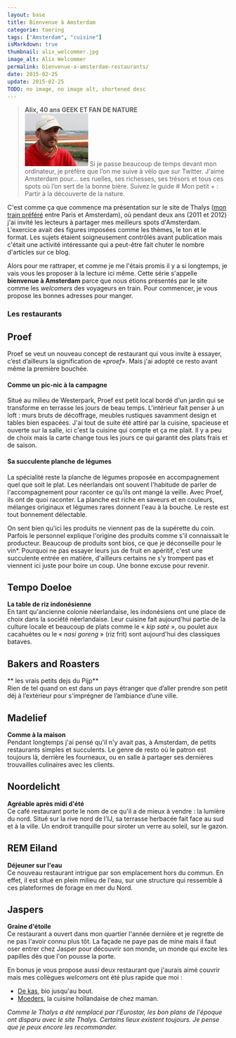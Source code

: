 ```yaml
---
layout: base
title: Bienvenue à Amsterdam
categorie: toering
tags: ["Amsterdam", "cuisine"]
isMarkdown: true
thumbnail: alix_welcommer.jpg
image_alt: Alix Welcommer
permalink: bienvenue-a-amsterdam-restaurants/
date: 2015-02-25
update: 2015-02-25
TODO: no image, no image alt, shortened desc
---
```


> **Alix, 40 ans GEEK ET FAN DE NATURE**  
> ![Welcommer Alix Guillard](alix_welcommer.jpg)
> Si je passe beaucoup de temps devant mon ordinateur, je préfère que l’on me suive à vélo que sur Twitter. J'aime Amsterdam pour... ses ruelles, ses richesses, ses trésors et tous ces spots où l’on sert de la bonne bière. Suivez le guide # Mon petit + : Partir à la découverte de la nature.

C'est comme ça que commence ma présentation sur le site de Thalys ([mon train préféré](/?q=Thalys) entre Paris et Amsterdam), où pendant deux ans (2011 et 2012) j'ai invité les lecteurs à partager mes meilleurs spots d'Amsterdam. L'exercice avait des figures imposées comme les thèmes, le ton et le format. Les sujets étaient soigneusement contrôlés avant publication mais c'était une activité intéressante qui a peut-être fait chuter le nombre d'articles sur ce blog.

Alors pour me rattraper, et comme je me l'étais promis il y a si longtemps, je vais vous les proposer à la lecture ici même. Cette série s'appelle **bienvenue à Amsterdam** parce que nous étions présentés par le site comme les *welcomers* des voyageurs en train. Pour commencer, je vous propose les bonnes adresses pour manger.
<div class="flex flex-col items-center">

### Les restaurants

</div>

<!--excerpt-->

## Proef
<!-- ![https://www.thalys.com/img/1399974853/destination/welcommers/1310542834_thumb.jpg]() TODO: external image alt -->
Proef se veut un nouveau concept de restaurant qui vous invite à essayer, c’est d’ailleurs la signification de «*proef*». Mais j'ai adopté ce resto avant même la première bouchée.

<!-- HTML Gone
<p class="read-it">
<a title="" href="https://www.thalys.com/fr/fr/destinations/welcomers/amsterdam/alix/food/proef" rel="nofollow">Lire la suite...</a>
</p>
-->

#### Comme un pic-nic à la campagne

Situé au milieu de Westerpark, Proef est petit local bordé d'un jardin qui se transforme en terrasse les jours de beau temps. L'intérieur fait penser à un loft : murs bruts de décoffrage, meubles rustiques savamment design et tables bien espacées.
J'ai tout de suite été attiré par la cuisine, spacieuse et ouverte sur la salle, ici c'est la cuisine qui compte et ça me plait. Il y a peu de choix mais la carte change tous les jours ce qui garantit des plats frais et de saison.

#### Sa succulente planche de légumes

La spécialité reste la planche de légumes proposée en accompagnement quel que soit le plat. Les néerlandais ont souvent l'habitude de parler de l'accompagnement pour raconter ce qu'ils ont mangé la veille. Avec Proef, ils ont de quoi raconter. La planche est riche en saveurs et en couleurs, mélanges originaux et légumes rares donnent l'eau à la bouche. Le reste est tout bonnement délectable.

On sent bien qu'ici les produits ne viennent pas de la supérette du coin. Parfois le personnel explique l'origine des produits comme s'il connaissait le producteur. Beaucoup de produits sont bios, ce que je déconseille pour le vin*. Pourquoi ne pas essayer leurs jus de fruit en apéritif, c'est une succulente entrée en matière, d'ailleurs certains ne s'y trompent pas et viennent ici juste pour boire un coup. Une bonne excuse pour revenir.


## Tempo Doeloe
<!-- ![https://www.thalys.com/img/1399974782/destination/welcommers/1328810906_thumb.jpg]() TODO: Add image alt {.left} -->
**La table de riz indonésienne**  
En tant qu'ancienne colonie néerlandaise, les indonésiens ont une place de choix dans la société néerlandaise. Leur cuisine fait aujourd'hui partie de la culture locale et beaucoup de plats comme le « *kip saté* », ou poulet aux cacahuètes ou le « *nasi goreng* » (riz frit) sont aujourd'hui des classiques bataves. 


<!-- HTML Gone
<p class="read-it">
<a title="Tempo Doeloe" href="https://www.thalys.com/fr/fr/destinations/welcomers/amsterdam/alix/food/tempo-doeloe" rel="nofollow">Lire la suite...</a>
</p>

<div style="clear:both;"></div>
<!-- / HTML -->

## Bakers and Roasters
<!-- ![https://www.thalys.com/img/1399537224/destination/welcommers/1383661713_thumb.jpg]()<!-- TODO: Add image alt {.left} -->
** les vrais petits dejs du Pijp**  
Rien de tel quand on est dans un pays étranger que d’aller prendre son petit déj à l’extérieur pour s'imprégner de l’ambiance d’une ville.

<!-- HTML Gone
<p class="read-it">
<a title="" href="https://www.thalys.com/fr/fr/destinations/welcomers/amsterdam/alix/food/bakers-and-roasters" rel="nofollow">Lire la suite...</a>
</p>

<div style="clear:both;"></div>
<!-- / HTML -->

## Madelief
<!-- ![https://www.thalys.com/img/1399974820/destination/welcommers/1317999957_thumb.jpg]()<!-- TODO: Add image alt {.left} -->
**Comme à la maison**  
Pendant longtemps j'ai pensé qu'il n'y avait pas, à Amsterdam, de petits restaurants simples et succulents. Le genre de resto où le patron est toujours là, derrière les fourneaux, ou en salle à partager ses dernières trouvailles culinaires avec les clients.

<!-- HTML Gone
<p class="read-it">
<a title="" href="https://www.thalys.com/fr/fr/destinations/welcomers/amsterdam/alix/food/madelief" rel="nofollow">Lire la suite...</a>
</p>

<div style="clear:both;"></div>
<!-- / HTML -->

## Noordelicht
<!-- ![https://www.thalys.com/img/1399974870/destination/welcommers/1308660532_thumb.jpg]()<!-- TODO: Add image alt {.left} -->

**Agréable après midi d'été**  
Ce café restaurant porte le nom de ce qu'il a de mieux à vendre : la lumière du nord. Situé sur la rive nord de l'IJ, sa terrasse herbacée fait face au sud et à la ville. Un endroit tranquille pour siroter un verre au soleil, sur le gazon.


<!-- HTML Gone
<p class="read-it">
<a title="" href="https://www.thalys.com/fr/fr/destinations/welcomers/amsterdam/alix/food/noorderlicht" rel="nofollow">Lire la suite...</a>
</p>

<!-- / HTML -->

## REM Eiland
<!-- ![https://www.thalys.com/img/1399974825/destination/welcommers/1314016157_thumb.jpg]()<!-- TODO: Add image alt {.left} -->
**Déjeuner sur l'eau**  
Ce nouveau restaurant intrigue par son emplacement hors du commun. En effet, il est situé en plein milieu de l'eau, sur une structure qui ressemble à ces plateformes de forage en mer du Nord.

<!-- HTML Gone
<p class="read-it">
<a title="" href="https://www.thalys.com/fr/fr/destinations/welcomers/amsterdam/alix/food/rem-eiland" rel="nofollow">Lire la suite...</a>
</p>

<div style="clear:both;"></div>
<!-- / HTML -->

## Jaspers
<!-- ![https://www.thalys.com/img/destination/welcommers/1346158157_thumb.jpg]()<!-- TODO: Add image alt {.left} -->
**Graine d'étoile**  
Ce restaurant a ouvert dans mon quartier l'année dernière et je regrette de ne pas l'avoir connu plus tôt. La façade ne paye pas de mine mais il faut oser entrer chez Jasper pour découvrir son monde, un monde qui excite les papilles dès que l'on pousse la porte.

<!-- HTML Gone
<p class="read-it">
<a title="" href="https://www.thalys.com/fr/fr/destinations/welcomers/amsterdam/alix/food/restaurant-jaspers" rel="nofollow">Lire la suite...</a>
</p>

<div style="clear:both;"></div>
<!-- / HTML -->

En bonus je vous propose aussi deux restaurant que j'aurais aimé couvrir mais mes collègues *welcomers* ont été plus rapide que moi :

* [De kas](https://www.thalys.com/fr/fr/destinations/welcomers/amsterdam/romain/food/de-kas), bio jusqu'au bout.
* [Moeders](https://www.thalys.com/fr/fr/destinations/welcomers/amsterdam/laurence/food/moeders), la cuisine hollandaise de chez maman.

*Comme le Thalys a été remplacé par l'Eurostar, les bon plans de l'époque ont disparu avec le site Thalys. Certains lieux existent toujours. Je pense que je peux encore les recommander.*

<!-- post notes:
[((https://www.thalys.com/img/1399974854/destination/welcommers/1310541713_thumb.jpg|La brasserie Brouwerij 'tIJ|L))|] !!La brasserie près du moulin 
http://www.thalys.com/nl/en/destinations/welcommers/Amsterdam/Alix/all/HESTER-VAN-EEGHEN 
http://www.thalys.com/nl/en/destinations/welcommers/Amsterdam/Alix/all/WETLANDS-SAFARI 
http://www.thalys.com/nl/en/destinations/welcommers/Amsterdam/Alix/all/REM-EILAND 
http://www.thalys.com/nl/en/destinations/welcommers/Amsterdam/Alix/all/EYE-FILM-INSTITUUT-NEDERLAND 
http://www.thalys.com/nl/en/destinations/welcommers/Amsterdam/Alix/all/PROEF
http://www.thalys.com/fr/fr/destinations/welcomers/Amsterdam/Alix/all/PROEF 
http://www.thalys.com/nl/en/destinations/welcommers/Amsterdam/Alix/all/BROUWERIJ-T-IJ 
http://www.thalys.com/nl/en/destinations/welcommers/Amsterdam/Alix/all/BUURTBOERDERIJ 
http://www.thalys.com/nl/en/destinations/welcommers/Amsterdam/Alix/all/VAN-GOGH-MUSEUM 
http://www.thalys.com/nl/en/destinations/welcommers/Amsterdam/Alix/all/NATIONAAL-PARK-ZUID-KENNEMERLAND 
http://www.thalys.com/nl/en/destinations/welcommers/Amsterdam/Alix/all/BOURBON-STREET-JAZZ-AND-BLUES-CLUB
http://www.thalys.com/fr/fr/destinations/welcomers/Amsterdam/Alix/all/BOURBON-STREET-JAZZ-AND-BLUES-CLUB 
http://www.thalys.com/nl/en/destinations/welcommers/Amsterdam/Alix/all/CYCLING-ALONG-THE-AMSTEL 
http://www.thalys.com/nl/en/destinations/welcommers/Amsterdam/Alix/all/PATHE-TUSCHINSKI 
http://www.thalys.com/nl/en/destinations/welcommers/Amsterdam/Alix/all/NOORDERLICHT 
http://www.thalys.com/nl/en/destinations/welcommers/Amsterdam/Alix/all/DROOG 
http://www.thalys.com/nl/en/destinations/welcommers/Amsterdam/Alix/all/MOLEN-SAN-SLOTEN 
http://www.thalys.com/nl/en/destinations/welcommers/Amsterdam/Alix/all/PROEF
--->
